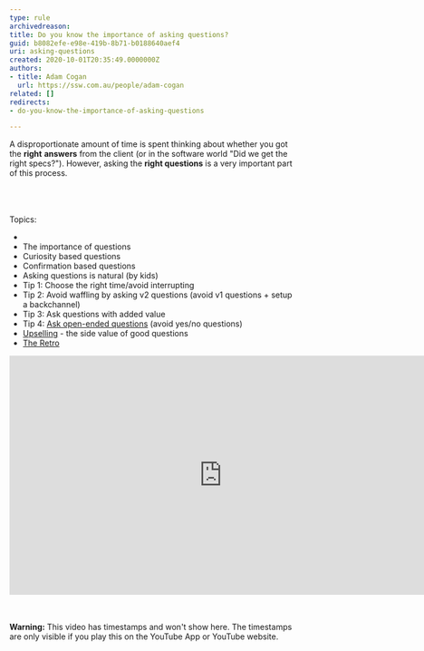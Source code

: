 ```yaml
---
type: rule
archivedreason: 
title: Do you know the importance of asking questions?
guid: b8082efe-e98e-419b-8b71-b0188640aef4
uri: asking-questions
created: 2020-10-01T20:35:49.0000000Z
authors:
- title: Adam Cogan
  url: https://ssw.com.au/people/adam-cogan
related: []
redirects:
- do-you-know-the-importance-of-asking-questions

---
```



<p>A disproportionate amount of time is spent thinking about whether you got the <b>right</b>&#160;<b>answers</b>&#160;from the client (or in the software world &quot;Did we get the right specs?&quot;). However, 
asking the <b>right questions</b> is a very important part of this process.​</p>
<br>
<br><excerpt class='endintro'></excerpt><br>
Topics&#58;<br> 
<ul><li></li><li>
      <span style="background-color&#58;initial;">The importance of questions</span></li><li>
      <span style="background-color&#58;initial;"></span>Curiosity based questions</li><li>Confirmation based questions<br></li><li>Asking questions is natural (by kids)<br></li><li>Tip 1&#58; Choose the right time/avoid interrupting<br></li><li>Tip 2&#58; Avoid waffling by asking v2 questions (avoid v1 questions + setup a backchannel)<br></li><li>Tip 3&#58; Ask questions with added value<br></li><li>Tip 4&#58; <a href="/_layouts/15/FIXUPREDIRECT.ASPX?WebId=3dfc0e07-e23a-4cbb-aac2-e778b71166a2&amp;TermSetId=07da3ddf-0924-4cd2-a6d4-a4809ae20160&amp;TermId=a593e557-4033-4cb1-b1dd-c6c1e66c0004">Ask open-ended questions</a> (avoid yes/no questions)<br></li><li><a href="/_layouts/15/FIXUPREDIRECT.ASPX?WebId=3dfc0e07-e23a-4cbb-aac2-e778b71166a2&amp;TermSetId=07da3ddf-0924-4cd2-a6d4-a4809ae20160&amp;TermId=e1192a4d-f1ab-4b35-aa8d-7ce9a046a785">Upselling</a> - the side value of good questions<br></li><li><a href="/_layouts/15/FIXUPREDIRECT.ASPX?WebId=3dfc0e07-e23a-4cbb-aac2-e778b71166a2&amp;TermSetId=07da3ddf-0924-4cd2-a6d4-a4809ae20160&amp;TermId=f636c6d8-beb7-49df-bedc-2f735ca7837e">The Retro​​</a><br></li></ul><div><div class="ms-rtestate-read ms-rte-embedcode ms-rte-embedil ms-rtestate-notify s4-wpActive" unselectable="on">
      <iframe width="750" height="422" src="https&#58;//www.youtube.com/embed/RlADH0sLOmc" frameborder="0"></iframe>&#160;</div>
   <br>
</div>

<p><b>​Warning&#58;</b> This video has timestamps and won't show here. The timestamps are only visible if you play this on the YouTube App or YouTube website.​</p>


